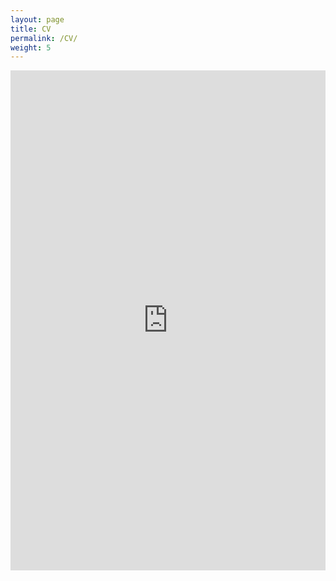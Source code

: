 ```yaml
---
layout: page
title: CV
permalink: /CV/
weight: 5
---
```


<embed src="https://jordanfrecon.github.io/download/CV_Frecon.pdf" width="100%" height="800px"/>
